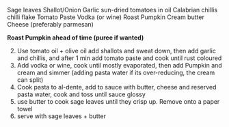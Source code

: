 Sage leaves
Shallot/Onion
Garlic
sun-dried tomatoes in oil
Calabrian chillis
chilli flake
Tomato Paste
Vodka (or wine)
Roast Pumpkin
Cream
butter
Cheese (preferably parmesan)

**Roast Pumpkin ahead of time (puree if wanted)** 

2. Use tomato oil + olive oil add shallots and sweat down, then add garlic and chillis, and after 1 min add tomato paste and cook until rust coloured
3. Add vodka or wine, cook until mostly evaporated, then add Pumpkin and cream and simmer (adding pasta water if its over-reducing, the cream can split)
4. Cook pasta to al-dente, add to sauce with butter, cheese and reserved pasta water, cook and toss until sauce glossy
5. use butter to cook sage leaves until they crisp up. Remove onto a paper towel
6. serve with sage leaves + butter